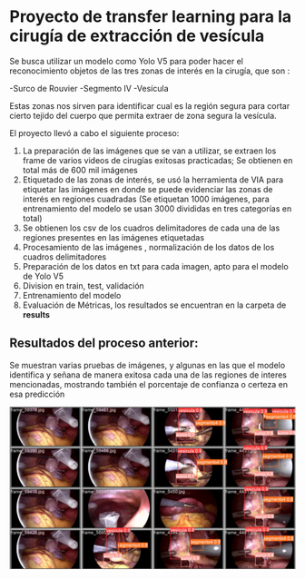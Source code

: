 # Proyecto de transfer learning para la cirugía de extracción de vesícula

Se busca utilizar un modelo como Yolo V5 para poder hacer el reconocimiento objetos de las tres zonas de interés en la cirugía, que son :

-Surco de Rouvier
-Segmento IV
-Vesícula 

Estas zonas nos sirven para identificar cual es la región segura para cortar cierto tejido del cuerpo que permita extraer de zona segura la vesícula.

El proyecto llevó a cabo el siguiente proceso:
1. La preparación de las imágenes que se van a utilizar, se extraen los frame de varios videos de cirugías exitosas practicadas; Se obtienen en total más de 600 mil imágenes
2. Etiquetado de las zonas de interés, se usó la herramienta de VIA para etiquetar las imágenes en donde se puede evidenciar las zonas de interés en regiones cuadradas (Se etiquetan 1000 imágenes, para entrenamiento del modelo se usan 3000 divididas en tres categorías en total)
3. Se obtienen los csv de los cuadros delimitadores de cada una de las regiones presentes en las imágenes etiquetadas
4. Procesamiento de las imágenes , normalización de los datos de los cuadros delimitadores
5. Preparación de los datos en txt para cada imagen, apto para el modelo de Yolo V5
6. Division en train, test, validación
7. Entrenamiento del modelo
8. Evaluación de Métricas, los resultados se encuentran en la carpeta de **results**

## Resultados del proceso anterior:

Se muestran varias pruebas de imágenes, y algunas en las que el modelo identifica y señana de manera exitosa cada una de las regiones de interes mencionadas, mostrando también el porcentaje de confianza o certeza en esa predicción

![Captura de pantalla](https://raw.githubusercontent.com/AndreaCTS/imagenes/main/Screenshot%202025-01-08%20113725.png "Vista del proyecto")


